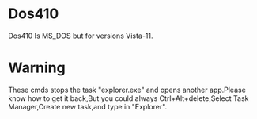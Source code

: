 # Dos410
Dos410 Is MS_DOS but for versions Vista-11.
# Warning
These cmds stops the task "explorer.exe" and opens another app.Please know how to get it back,But you could always Ctrl+Alt+delete,Select Task Manager,Create new task,and type in "Explorer".
